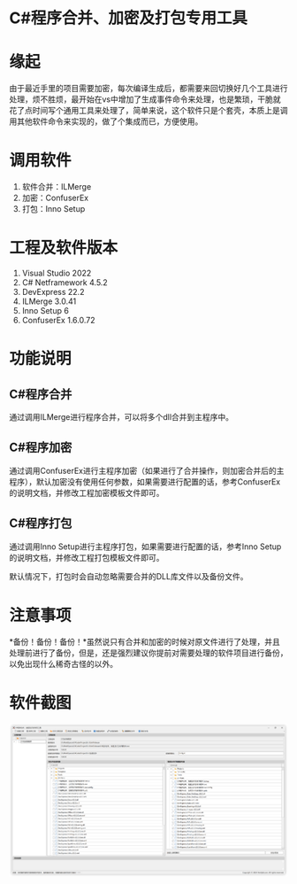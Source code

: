 # C#程序合并、加密及打包专用工具

# 缘起
由于最近手里的项目需要加密，每次编译生成后，都需要来回切换好几个工具进行处理，烦不胜烦，最开始在vs中增加了生成事件命令来处理，也是繁琐，干脆就花了点时间写个通用工具来处理了，简单来说，这个软件只是个套壳，本质上是调用其他软件命令来实现的，做了个集成而已，方便使用。

# 调用软件
1. 软件合并：ILMerge
2. 加密：ConfuserEx
3. 打包：Inno Setup

# 工程及软件版本
1. Visual Studio 2022
2. C# Netframework 4.5.2
3. DevExpress 22.2
4. ILMerge 3.0.41
5. Inno Setup 6
6. ConfuserEx 1.6.0.72

# 功能说明
## C#程序合并
通过调用ILMerge进行程序合并，可以将多个dll合并到主程序中。

## C#程序加密
通过调用ConfuserEx进行主程序加密（如果进行了合并操作，则加密合并后的主程序），默认加密没有使用任何参数，如果需要进行配置的话，参考ConfuserEx的说明文档，并修改工程加密模板文件即可。

## C#程序打包
通过调用Inno Setup进行主程序打包，如果需要进行配置的话，参考Inno Setup的说明文档，并修改工程打包模板文件即可。

默认情况下，打包时会自动忽略需要合并的DLL库文件以及备份文件。

# 注意事项
*备份！备份！备份！*虽然说只有合并和加密的时候对原文件进行了处理，并且处理前进行了备份，但是，还是强烈建议你提前对需要处理的软件项目进行备份，以免出现什么稀奇古怪的以外。

# 软件截图
![软件截图](https://raw.githubusercontent.com/hmilyld/ProjectEnc/master/Assets/Screenshot.png)